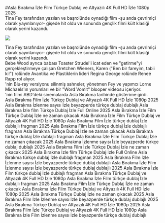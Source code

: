 #Asla Bırakma İzle Film Türkçe Dublaj ve Altyazılı 4K Full HD İzle 1080p 2025  
Tina Fey tarafından yazılan ve başrolünde oynadığı film -şu anda çevrimiçi olarak yayınlanıyor- gişede hit oldu ve sonunda gençlik filmi kült klasiği olarak yerini kazandı.  
  
[![](https://i.imgur.com/qSNzIqt.png)](https://movie.rssnews.media/JiGhLxZn.php)  
  
Tina Fey tarafından yazılan ve başrolünde oynadığı film -şu anda çevrimiçi olarak yayınlanıyor- gişede hit oldu ve sonunda gençlik filmi kült klasiği olarak yerini kazandı.  
Bebe Wood ayrıca babası Toaster Strudel'i icat eden ve "getirme"yi gerçekleştirmeye çalışan Gretchen Wieners, Karen ("Ben bir fareyim, tabii ki!") rolünde Avantika ve Plastiklerin lideri Regina George rolünde Reneé Rapp rol alıyor.  
'nin Blu-ray versiyonu silinmiş sahneler, yönetmen Fey ve yapımcı Lorne Michaels'ın yorumları ve bir "Word Vomit" blooper videosu içeriyor.  
'nin filmi ABD'deki sinemalarda Asla Bırakma tarihinde gösterime girdi.  
Asla Bırakma Film İzle Türkçe Dublaj ve Altyazılı 4K Full HD İzle 1080p 2025
Asla Bırakma İzlenme sayısı İzle beyazperde türkçe dublaj dublajlı
Asla Bırakma İzle film Türkçe Dublaj İzle Full Online 2025
Asla Bırakma İzle Film Türkçe Dublaj İzle ne zaman çıkacak
Asla Bırakma İzle Film Türkçe Dublaj ve Altyazılı 4K Full HD İzle 1080p
Asla Bırakma Film İzle türkçe dublaj İzle dublajlı fragman 2025
Asla Bırakma Film İzle türkçe dublaj İzle dublajlı fragman
Asla Bırakma Türkçe Dublaj İzle ne zaman çıkacak
Asla Bırakma türkçe dublaj İzle dublajlı fragman
Asla Bırakma İzle Film Türkçe Dublaj İzle ne zaman çıkacak 2025
Asla Bırakma İzlenme sayısı İzle beyazperde türkçe dublaj dublajlı 2025
Asla Bırakma Film İzle Türkçe Dublaj İzle ne zaman çıkacak 2025
Asla Bırakma İzle film Türkçe Dublaj İzle Full Online
Asla Bırakma türkçe dublaj İzle dublajlı fragman 2025
Asla Bırakma Film İzle İzlenme sayısı İzle beyazperde türkçe dublaj dublajlı
Asla Bırakma İzle Film İzlenme sayısı İzle beyazperde türkçe dublaj dublajlı 2025
Asla Bırakma İzle Film türkçe dublaj İzle dublajlı fragman
Asla Bırakma Türkçe Dublaj ve Altyazılı 4K Full HD İzle 1080p
Asla Bırakma İzle Film türkçe dublaj İzle dublajlı fragman 2025
Asla Bırakma Film İzle Türkçe Dublaj İzle ne zaman çıkacak
Asla Bırakma İzle Film Türkçe Dublaj ve Altyazılı 4K Full HD İzle 1080p 2025
Asla Bırakma Türkçe Dublaj İzle ne zaman çıkacak 2025
Asla Bırakma Film İzle İzlenme sayısı İzle beyazperde türkçe dublaj dublajlı 2025
Asla Bırakma Türkçe Dublaj ve Altyazılı 4K Full HD İzle 1080p 2025
Asla Bırakma Film İzle Türkçe Dublaj ve Altyazılı 4K Full HD İzle 1080p
Asla Bırakma İzle Film İzlenme sayısı İzle beyazperde türkçe dublaj dublajlı